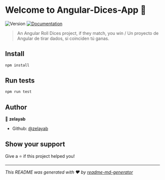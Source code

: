 # Welcome to Angular-Dices-App 👋
![Version](https://img.shields.io/badge/version-0.0.0-blue.svg?cacheSeconds=2592000)
[![Documentation](https://img.shields.io/badge/documentation-yes-brightgreen.svg)](https://github.com/zelayab/AngularDices)

> An Angular Roll Dices project, if they match, you win / Un proyecto de Angular de tirar dados, si coinciden tú ganas.

## Install

```sh
npm install
```

## Run tests

```sh
npm run test
```

## Author

👤 **zelayab**

* Github: [@zelayab](https://github.com/zelayab)

## Show your support

Give a ⭐️ if this project helped you!


***
_This README was generated with ❤️ by [readme-md-generator](https://github.com/kefranabg/readme-md-generator)_